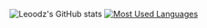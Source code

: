 ![Leoodz's GitHub stats](https://github-readme-stats.vercel.app/api?username=leoodz&show_icons=true&theme=dracula)
[![Most Used Languages](https://github-readme-stats.vercel.app/api/top-langs/?username=leoodz&layout=compact)](https://github.com/leoodz/github-readme-stats)
